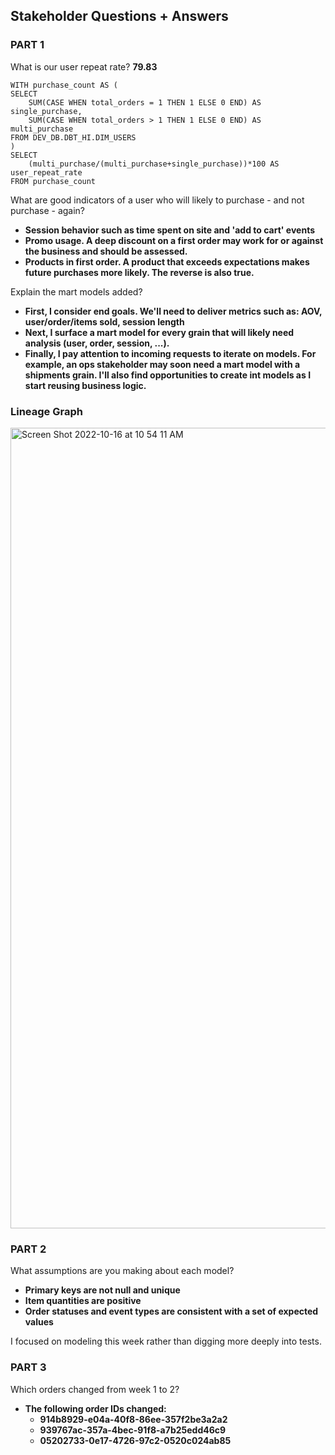 ## Stakeholder Questions + Answers

### PART 1

What is our user repeat rate? **79.83**
```
WITH purchase_count AS (
SELECT
    SUM(CASE WHEN total_orders = 1 THEN 1 ELSE 0 END) AS single_purchase,
    SUM(CASE WHEN total_orders > 1 THEN 1 ELSE 0 END) AS multi_purchase
FROM DEV_DB.DBT_HI.DIM_USERS
)
SELECT
    (multi_purchase/(multi_purchase+single_purchase))*100 AS user_repeat_rate
FROM purchase_count
```
What are good indicators of a user who will likely to purchase - and not purchase - again?
- **Session behavior such as time spent on site and 'add to cart' events**
- **Promo usage. A deep discount on a first order may work for or against the business and should be assessed.**
- **Products in first order. A product that exceeds expectations makes future purchases more likely. The reverse is also true.**

Explain the mart models added?
- **First, I consider end goals. We'll need to deliver metrics such as: AOV, user/order/items sold, session length**
- **Next, I surface a mart model for every grain that will likely need analysis (user, order, session, ...).**
- **Finally, I pay attention to incoming requests to iterate on models. For example, an ops stakeholder may soon need a mart model with a shipments grain. I'll also find opportunities to create int models as I start reusing business logic.** 

### Lineage Graph

<img width="1281" alt="Screen Shot 2022-10-16 at 10 54 11 AM" src="https://user-images.githubusercontent.com/109819898/196050565-e925cf82-e7f2-410b-97ab-4b70fc22741f.png">


### PART 2

What assumptions are you making about each model?
- **Primary keys are not null and unique**
- **Item quantities are positive**
- **Order statuses and event types are consistent with a set of expected values**

I focused on modeling this week rather than digging more deeply into tests.

 ### PART 3

 Which orders changed from week 1 to 2?
- **The following order IDs changed:**
    - **914b8929-e04a-40f8-86ee-357f2be3a2a2**
    - **939767ac-357a-4bec-91f8-a7b25edd46c9**
    - **05202733-0e17-4726-97c2-0520c024ab85**

